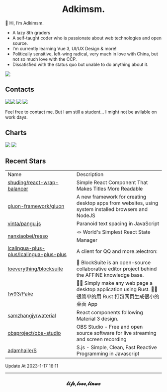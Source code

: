 <h1 align="center">Adkimsm.</h1>

👋 Hi, I’m Adkimsm.

- A lazy 8th graders
- A self-taught coder who is passionate about web technologies and open source.
- I’m currently learning Vue 3, UI/UX Design & more!
- Politically sensitive, left-wing radical, very much in love with China, but not so much love with the CCP.
- Dissatisfied with the status quo but unable to do anything about it.

![](https://visitor-badge.glitch.me/badge?page_id=adkimsm)

## Contacts

<a href="mailto:adkinsm9277@gmail.com"><img src="https://img.shields.io/badge/Gmail-D14836?style=for-the-badge&logo=gmail&logoColor=white" /></a><a href="https://t.me/adkimsm"><img src="https://img.shields.io/badge/Telegram-2CA5E0?style=for-the-badge&logo=telegram&logoColor=white" /></a> <a href="https://wpa.qq.com/msgrd?v=3&uin=3020035335&site=qq&menu=yes"><img src="https://img.shields.io/badge/Tencent%23QQ-%2312B7F5?style=for-the-badge&logo=tencentqq&logoColor=white" /></a> <a href="https://twitter.com/adkimsm"><img src="https://img.shields.io/badge/Twitter-%231DA1F2.svg?style=for-the-badge&logo=Twitter&logoColor=white" /></a>

Feel free to contact me. But I am still a student... I might not be avilable on work days.

<div align="left">

<h2>Charts</h2>

<img src="https://github-readme-stats.vercel.app/api?username=adkimsm&show_icons=true&count_private=true&hide=prs&theme=default_repocard" />

<img src="https://github-readme-stats.vercel.app/api/top-langs/?username=adkimsm&layout=compact" />

</div>

<div>

<h2>Recent Stars</h2>

<table>
  <tr>
    <td>Name</td>
    <td>Description</td>
  </tr>
  
  <tr>
    <td><a href=https://github.com/shuding/react-wrap-balancer>shuding/react-wrap-balancer</a></td>
    <td>Simple React Component That Makes Titles More Readable</td>
  </tr>
  <tr>
    <td><a href=https://github.com/gluon-framework/gluon>gluon-framework/gluon</a></td>
    <td>A new framework for creating desktop apps from websites, using system installed browsers and NodeJS</td>
  </tr>
  <tr>
    <td><a href=https://github.com/vinta/pangu.js>vinta/pangu.js</a></td>
    <td>Paranoid text spacing in JavaScript</td>
  </tr>
  <tr>
    <td><a href=https://github.com/nanxiaobei/resso>nanxiaobei/resso</a></td>
    <td>🪢 World's Simplest React State Manager</td>
  </tr>
  <tr>
    <td><a href=https://github.com/Icalingua-plus-plus/Icalingua-plus-plus>Icalingua-plus-plus/Icalingua-plus-plus</a></td>
    <td>A client for QQ and more.:electron:</td>
  </tr>
  <tr>
    <td><a href=https://github.com/toeverything/blocksuite>toeverything/blocksuite</a></td>
    <td>💠 BlockSuite is an open-source collaborative editor project behind the AFFiNE knowledge base.</td>
  </tr>
  <tr>
    <td><a href=https://github.com/tw93/Pake>tw93/Pake</a></td>
    <td>🤱🏻 Simply make any web page a desktop application using Rust.  🤱🏻 很简单的用 Rust 打包网页生成很小的桌面 App</td>
  </tr>
  <tr>
    <td><a href=https://github.com/samzhangjy/waterial>samzhangjy/waterial</a></td>
    <td>React components following Material 3 design.</td>
  </tr>
  <tr>
    <td><a href=https://github.com/obsproject/obs-studio>obsproject/obs-studio</a></td>
    <td>OBS Studio - Free and open source software for live streaming and screen recording</td>
  </tr>
  <tr>
    <td><a href=https://github.com/adamhaile/S>adamhaile/S</a></td>
    <td>S.js - Simple, Clean, Fast Reactive Programming in Javascript</td>
  </tr>
</table>

</div>

Update At 2023-1-17    16:11

---

<h3 align="center">𝓵𝓲𝓯𝓮,𝓵𝓸𝓿𝓮,𝓵𝓲𝓷𝓾𝔁</h3>